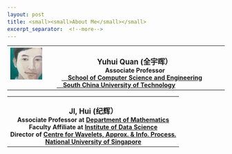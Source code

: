 ```yaml
---
layout: post
title: <small><small>About Me</small></small>
excerpt_separator:  <!--more-->
---
```

<table>
<tbody>
<tr>
<th><span style="font-size: 120%;"><img src="https://github.com/Dofboom/Dofboom.github.io/raw/master/images/2.jpg" alt="" align="left" style="width:15%;height:auto" /></span><br />
<span style="font-size: 120%;"><strong> &ensp; Yuhui Quan</strong> (全宇晖） </span><br />
<span style="font-size: 100%;">&ensp; &nbsp;Associate Professor <a href="http://www.scut.edu.cn/cs/"><br> &ensp;&nbsp; School of Computer Science and Engineering</a></span><br />
<span style="font-size: 100%;"> <a href="https://www.scut.edu.cn">&ensp;&nbsp; South China University of Technology</a><br />
</span></th>
</tr>
</tbody>
</table>

<table style="width: 85%;">
<tbody>
<tr>
<th><img src="https://blog.nus.edu.sg/matjh/files/2019/01/sketch_photo-2lu9jzf.jpg" alt="" width="100" align="left" /><br />
<span style="font-size: 120%;"><strong>  JI, Hui</strong> (纪辉） </span><br />
<span style="font-size: 100%;">  Associate Professor at <a href="http://www.math.nus.edu.sg">Department of Mathematics</a></span><br />
<span style="font-size: 100%;">  Faculty Affiliate at <a href="http://ids.nus.edu.sg/index.html">Institute of Data Science</a></span><br />
<span style="font-size: 100%;">  Director of <a href="http://www.cwaip.nus.edu.sg">Centre for Wavelets, Approx. &amp; Info. Process.</a></span><br />
<span style="font-size: 100%;"> <a href="http://nus.edu.sg">  National University of Singapore</a><br />
</span></th>
</tr>
</tbody>
</table>